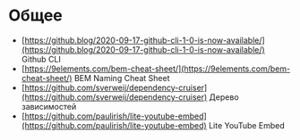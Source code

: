 # Общее

- [https://github.blog/2020-09-17-github-cli-1-0-is-now-available/](https://github.blog/2020-09-17-github-cli-1-0-is-now-available/) Github CLI
- [https://9elements.com/bem-cheat-sheet/](https://9elements.com/bem-cheat-sheet/) BEM Naming Cheat Sheet
- [https://github.com/sverweij/dependency-cruiser](https://github.com/sverweij/dependency-cruiser) Дерево зависимостей
- [https://github.com/paulirish/lite-youtube-embed](https://github.com/paulirish/lite-youtube-embed) Lite YouTube Embed 
